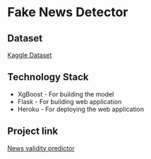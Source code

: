 # Fake News Detector

## Dataset 
   [Kaggle Dataset](https://www.kaggle.com/c/fake-news/data?select=train.csv)
    
## Technology Stack
   * XgBoost - For building the model
   * Flask - For building web application
   * Heroku - For deploying the web application
## Project link
   [News validity predictor](https://news-validity-predictor.herokuapp.com/)
